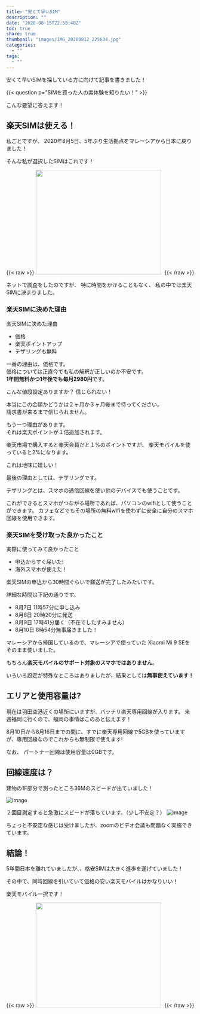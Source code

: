 ```yaml
---
title: "安くて早いSIM"
description: ""
date: "2020-08-15T22:58:40Z"
toc: true
share: true
thumbnail: "images/IMG_20200812_225634.jpg"
categories:
  - ""
tags:
  - ""
---
```


安くて早いSIMを探している方に向けて記事を書きました！

<!--more-->

{{< question p="SIMを買った人の実体験を知りたい！" >}}

こんな要望に答えます！

## 楽天SIMは使える！

私ごとですが、
2020年8月5日、5年ぶり生活拠点をマレーシアから日本に戻りました！

そんな私が選択したSIMはこれです！

{{< raw >}}
<a href="https://px.a8.net/svt/ejp?a8mat=3BK3ZW+C7ZHGI+399O+67RK1" rel="nofollow">
<img border="0" width="336" height="280" alt="" src="https://www27.a8.net/svt/bgt?aid=200812604739&wid=007&eno=01&mid=s00000015198001044000&mc=1"></a>
<img border="0" width="1" height="1" src="https://www16.a8.net/0.gif?a8mat=3BK3ZW+C7ZHGI+399O+67RK1" alt="">
{{< /raw >}}

ネットで調査をしたのですが、
特に時間をかけることもなく、
私の中では楽天SIMに決まりました。  

### 楽天SIMに決めた理由

楽天SIMに決めた理由
- 価格
- 楽天ポイントアップ
- テザリングも無料

一番の理由は、価格です。  
価格については正直今でも私の解釈が正しいのか不安です。  
**1年間無料かつ1年後でも毎月2980円**です。

こんな値段設定ありますか？ 信じられない！

本当にこの金額かどうかは２ヶ月か３ヶ月後まで待ってください。  
請求書が来るまで信じられません。  

もう一つ理由があります。  
それは楽天ポイントが１倍追加されます。  

楽天市場で購入すると楽天会員だと１%のポイントですが、
楽天モバイルを使っていると2%になります。  

これは地味に嬉しい！

最後の理由としては、テザリングです。

テザリングとは、スマホの通信回線を使い他のデバイスでも使うことです。  

これができるとスマホがつながる場所であれば、パソコンのwifiとして使うことができます。
カフェなどでもその場所の無料wifiを使わずに安全に自分のスマホ回線を使用できます。

### 楽天SIMを受け取った良かったこと

実際に使ってみて良かったこと
- 申込からすぐ届いた!
- 海外スマホが使えた！

楽天SIMの申込から30時間ぐらいで郵送が完了したみたいです。  

詳細な時間は下記の通りです。  
- 8月7日 11時57分に申し込み  
- 8月8日 20時20分に発送  
- 8月9日 17時41分届く（不在でしたすみません）
- 8月10日 8時54分無事届きました！

マレーシアから帰国しているので、マレーシアで使っていた
Xiaomi Mi 9 SEをそのまま使いました。  

もちろん**楽天モバイルのサポート対象のスマホではありません**。

いろいろ設定が特殊なところはありましたが、結果としては**無事使えています！**

## エリアと使用容量は?

現在は羽田空港近くの場所にいますが、バッチリ楽天専用回線が入ります。 
来週福岡に行くので、福岡の事情はこのあと伝えます！

8月10日から8月16日までの間に、すでに楽天専用回線で5GBを使っていますが、専用回線なのでこれからも無制限で使えます!

なお、 パートナー回線は使用容量は0GBです。  

## 回線速度は？

建物の1F部分で測ったところ36Mのスピードが出ていました！

![image](/images/Screenshot_2020-08-13-09-06-29-705_com.android.chrome.jpg)

２回目測定すると急激にスピードが落ちています。（少し不安定？）
![image](/images/Screenshot_2020-08-13-07-00-55-338_com.android.chrome.jpg)

ちょっと不安定な感じは受けましたが、zoomのビデオ会議も問題なく実施できています。

## 結論！

5年間日本を離れていましたが、、格安SIMは大きく進歩を遂げていました！

その中で、同時回線を引いていて価格の安い楽天モバイルはかなりいい！

楽天モバイル一択です！

{{< raw >}}
<a href="https://px.a8.net/svt/ejp?a8mat=3BK3ZW+C7ZHGI+399O+67RK1" rel="nofollow">
<img border="0" width="336" height="280" alt="" src="https://www27.a8.net/svt/bgt?aid=200812604739&wid=007&eno=01&mid=s00000015198001044000&mc=1"></a>
<img border="0" width="1" height="1" src="https://www16.a8.net/0.gif?a8mat=3BK3ZW+C7ZHGI+399O+67RK1" alt="">
{{< /raw >}}














